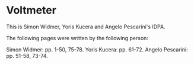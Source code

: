 # Voltmeter
This is Simon Widmer, Yoris Kucera and Angelo Pescarini's IDPA.

The following pages were written by the following person:

  Simon Widmer: pp. 1-50, 75-78.
  Yoris Kucera: pp. 61-72.
  Angelo Pescarini: pp. 51-58, 73-74.
